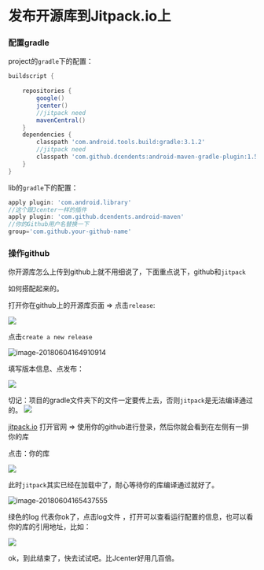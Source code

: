 # 发布开源库到Jitpack.io上

### 配置gradle

project的`gradle`下的配置：

```groovy
buildscript {
    
    repositories {
        google()
        jcenter()
        //jitpack need
        mavenCentral()
    }
    dependencies {
        classpath 'com.android.tools.build:gradle:3.1.2'
        //jitpack need
        classpath 'com.github.dcendents:android-maven-gradle-plugin:1.5'
    }
}
```

lib的`gradle`下的配置：

```groovy
apply plugin: 'com.android.library'
//这个跟Jcenter一样的插件
apply plugin: 'com.github.dcendents.android-maven'
//你的Github用户名替换一下
group='com.github.your-github-name'
```

### 操作github

你开源库怎么上传到github上就不用细说了，下面重点说下，github和`jitpack`

如何搭配起来的。

打开你在github上的开源库页面 => 点击`release`:

![](https://ws3.sinaimg.cn/large/006tNc79ly1frz8steltmj30h50arjrf.jpg)

点击`create a new release`

![image-20180604164910914](/var/folders/nx/8w23p7c14_jflgbh92n7xl2w0000gn/T/abnerworks.Typora/image-20180604164910914.png)

填写版本信息、点发布：

![](https://ws2.sinaimg.cn/large/006tNc79ly1frz8u9bcljj30jk0lzglx.jpg)

切记：项目的gradle文件夹下的文件一定要传上去，否则`jitpack`是无法编译通过的。
![](https://ws3.sinaimg.cn/large/006tNc79ly1frz8uzaz3cj30990dmq2y.jpg)

[jitpack.io](https://jitpack.io) 打开官网 => 使用你的github进行登录，然后你就会看到在左侧有一排你的库

点击：你的库

![](https://ws2.sinaimg.cn/large/006tNc79ly1frz8xsf1wsj306q0etdfs.jpg)

此时`jitpack`其实已经在加载中了，耐心等待你的库编译通过就好了。

![image-20180604165437555](/var/folders/nx/8w23p7c14_jflgbh92n7xl2w0000gn/T/abnerworks.Typora/image-20180604165437555.png)

绿色的log 代表你ok了，点击log文件 ，打开可以查看运行配置的信息，也可以看你的库的引用地址，比如：

![](https://ws3.sinaimg.cn/large/006tNc79ly1frz8zuus4kj30is0ctaaf.jpg)

ok，到此结束了，快去试试吧。比Jcenter好用几百倍。